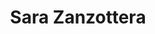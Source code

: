 ---
layout: author
title: Sara Zanzottera
name: Sara Zanzottera
slug: sara-zanzottera
position: Open Source Engineer
image: /images/authors/sara-zanzottera.jpg
socials:
  author_page:
    - name: LinkedIn
      url: https://www.linkedin.com/in/sarazanzottera/
      icon: /images/icons/linkedin-white.svg
  blog_posts:
    - name: LinkedIn
      url: https://www.linkedin.com/in/sarazanzottera/
      icon: /images/icons/linkedin-dark.svg
    - name: GitHub
      url: https://github.com/zansara
      icon: /images/icons/github.svg
---